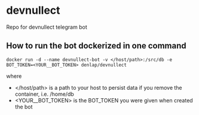 # devnullect
Repo for devnullect telegram bot

## How to run the bot dockerized in one command

```shell
docker run -d --name devnullect-bot -v </host/path>:/src/db -e BOT_TOKEN=<YOUR__BOT_TOKEN> denlap/devnullect
```
where
* </host/path> is a path to your host to persist data if you remove the container, i.e. /home/db
* <YOUR__BOT_TOKEN> is the BOT_TOKEN you were given when created the bot
